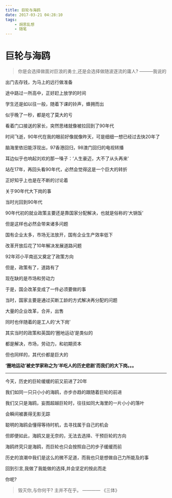 ```yaml
---
title: 巨轮与海鸥
date: 2017-03-21 04:28:10
tags:
    - 胡思乱想
    - 随笔
---
```


# 巨轮与海鸥

> 你是会选择做面对巨浪的勇士,还是会选择做随波逐流的庸人? ———我说的

出门去存钱，为马上的远行做准备

途中路过一所高中，正好赶上放学的时间

学生还是如以往一般，随着下课的铃声，蜂拥而出

似乎晚了一秒，都是吃了莫大的亏

看着门口接送的家长，突然思绪就像被拉回到了90年代

<!-- more -->
时间飞逝，90年代在我的眼前好像就像昨天，可是细细一想已经过去快20年了

脑海里依旧能浮现出，97香港回归，98澳门回归的电视转播

耳边似乎也响起刘欢的那一嗓子：‘人生豪迈，大不了从头再来’

站在17年，再回头看90年代，必然会觉得这是一个巨大的转折

正好知乎上也是在不断的讨论着

关于90年代大下岗的事

当时光回到90年代

90年代初的就业政策主要还是靠国家分配解决，也就是俗称的‘大锅饭’

但是这样也必然会带来诸多问题

国有企业太多，市场无法放开，国有企业生产效率低下

改革开放后花了10年解决发展道路问题

92年邓小平南巡又奠定了政策方向

但是，政策有了，道路有了

现在缺的是市场和劳动力

于是，国企改革变成了一件必须要做的事

当时，国家主要是通过买断工龄的方式解决再分配的问题

大量的企业改革，合并，出售

同时也伴随着的是工人的‘大下岗’

其实当时的政策和英国的‘圈地运动’是类似的

都是解决，市场，劳动力，和初期资本

但也同样的，其代价都是巨大的

**‘圈地运动’被史学家称之为‘羊吃人的历史悲剧’而我们的大下岗。。。**

---

今天，历史的巨轮缓缓的前又前进了20年

我们如同一只只小小的海鸥，亦步亦趋的跟随着巨轮的前进

我们又只是海鸥，妄图超越巨轮时，往往如同大海里的一片小小的落叶

会瞬间被裹得无影无踪

聪明的海鸥会懂得等待时机，去寻找属于自己的机会

但即便如此，海鸥又是无奈的，无法去选择、干预巨轮的方向

海鸥终究只是海鸥，而巨轮也只会按照自己的步子缓缓而前

历史的浪潮中我们是这么的微不足道，而我也只是想做自己力所能及的事

回到引言,我做了我能做的选择,并会坚定的按此而走

你呢?

> 毁灭你,与你何干? 主并不在乎。 ———— 《三体》
